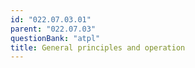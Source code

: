 ```yaml
---
id: "022.07.03.01"
parent: "022.07.03"
questionBank: "atpl"
title: General principles and operation
---
```

